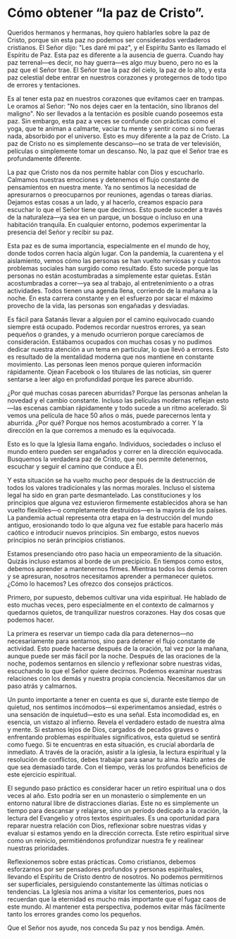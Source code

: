 # Cómo obtener “la paz de Cristo”.

Queridos hermanos y hermanas, hoy quiero hablarles sobre la paz de Cristo, porque sin esta paz no podemos ser considerados verdaderos cristianos. El Señor dijo: "Les daré mi paz", y el Espíritu Santo es llamado el Espíritu de Paz. Esta paz es diferente a la ausencia de guerra. Cuando hay paz terrenal—es decir, no hay guerra—es algo muy bueno, pero no es la paz que el Señor trae. El Señor trae la paz del cielo, la paz de lo alto, y esta paz celestial debe entrar en nuestros corazones y protegernos de todo tipo de errores y tentaciones.

Es al tener esta paz en nuestros corazones que evitamos caer en trampas. Le oramos al Señor: "No nos dejes caer en la tentación, sino líbranos del maligno". No ser llevados a la tentación es posible cuando poseemos esta paz. Sin embargo, esta paz a veces se confunde con prácticas como el yoga, que te animan a calmarte, vaciar tu mente y sentir como si no fueras nada, absorbido por el universo. Esto es muy diferente a la paz de Cristo. La paz de Cristo no es simplemente descanso—no se trata de ver televisión, películas o simplemente tomar un descanso. No, la paz que el Señor trae es profundamente diferente.

La paz que Cristo nos da nos permite hablar con Dios y escucharlo. Calmamos nuestras emociones y detenemos el flujo constante de pensamientos en nuestra mente. Ya no sentimos la necesidad de apresurarnos o preocuparnos por reuniones, agendas o tareas diarias. Dejamos estas cosas a un lado, y al hacerlo, creamos espacio para escuchar lo que el Señor tiene que decirnos. Esto puede suceder a través de la naturaleza—ya sea en un parque, un bosque o incluso en una habitación tranquila. En cualquier entorno, podemos experimentar la presencia del Señor y recibir su paz.

Esta paz es de suma importancia, especialmente en el mundo de hoy, donde todos corren hacia algún lugar. Con la pandemia, la cuarentena y el aislamiento, vemos cómo las personas se han vuelto nerviosas y cuántos problemas sociales han surgido como resultado. Esto sucede porque las personas no están acostumbradas a simplemente estar quietas. Están acostumbradas a correr—ya sea al trabajo, al entretenimiento o a otras actividades. Todos tienen una agenda llena, corriendo de la mañana a la noche. En esta carrera constante y en el esfuerzo por sacar el máximo provecho de la vida, las personas son engañadas y desviadas.

Es fácil para Satanás llevar a alguien por el camino equivocado cuando siempre está ocupado. Podemos recordar nuestros errores, ya sean pequeños o grandes, y a menudo ocurrieron porque carecíamos de consideración. Estábamos ocupados con muchas cosas y no pudimos dedicar nuestra atención a un tema en particular, lo que llevó a errores. Esto es resultado de la mentalidad moderna que nos mantiene en constante movimiento. Las personas leen menos porque quieren información rápidamente. Ojean Facebook o los titulares de las noticias, sin querer sentarse a leer algo en profundidad porque les parece aburrido.

¿Por qué muchas cosas parecen aburridas? Porque las personas anhelan la novedad y el cambio constante. Incluso las películas modernas reflejan esto—las escenas cambian rápidamente y todo sucede a un ritmo acelerado. Si vemos una película de hace 50 años o más, puede parecernos lenta y aburrida. ¿Por qué? Porque nos hemos acostumbrado a correr. Y la dirección en la que corremos a menudo es la equivocada.

Esto es lo que la Iglesia llama engaño. Individuos, sociedades o incluso el mundo entero pueden ser engañados y correr en la dirección equivocada. Busquemos la verdadera paz de Cristo, que nos permite detenernos, escuchar y seguir el camino que conduce a Él.

Y esta situación se ha vuelto mucho peor después de la destrucción de todos los valores tradicionales y las normas morales. Incluso el sistema legal ha sido en gran parte desmantelado. Las constituciones y los principios que alguna vez estuvieron firmemente establecidos ahora se han vuelto flexibles—o completamente destruidos—en la mayoría de los países. La pandemia actual representa otra etapa en la destrucción del mundo antiguo, erosionando todo lo que alguna vez fue estable para hacerlo más caótico e introducir nuevos principios. Sin embargo, estos nuevos principios no serán principios cristianos.

Estamos presenciando otro paso hacia un empeoramiento de la situación. Quizás incluso estamos al borde de un precipicio. En tiempos como estos, debemos aprender a mantenernos firmes. Mientras todos los demás corren y se apresuran, nosotros necesitamos aprender a permanecer quietos. ¿Cómo lo hacemos? Les ofrezco dos consejos prácticos.

Primero, por supuesto, debemos cultivar una vida espiritual. He hablado de esto muchas veces, pero especialmente en el contexto de calmarnos y quedarnos quietos, de tranquilizar nuestros corazones. Hay dos cosas que podemos hacer.

La primera es reservar un tiempo cada día para detenernos—no necesariamente para sentarnos, sino para detener el flujo constante de actividad. Esto puede hacerse después de la oración, tal vez por la mañana, aunque puede ser más fácil por la noche. Después de las oraciones de la noche, podemos sentarnos en silencio y reflexionar sobre nuestras vidas, escuchando lo que el Señor quiere decirnos. Podemos examinar nuestras relaciones con los demás y nuestra propia conciencia. Necesitamos dar un paso atrás y calmarnos.

Un punto importante a tener en cuenta es que si, durante este tiempo de quietud, nos sentimos incómodos—si experimentamos ansiedad, estrés o una sensación de inquietud—esto es una señal. Esta incomodidad es, en esencia, un vistazo al infierno. Revela el verdadero estado de nuestra alma y mente. Si estamos lejos de Dios, cargados de pecados graves o enfrentando problemas espirituales significativos, esta quietud se sentirá como fuego. Si te encuentras en esta situación, es crucial abordarla de inmediato. A través de la oración, asistir a la iglesia, la lectura espiritual y la resolución de conflictos, debes trabajar para sanar tu alma. Hazlo antes de que sea demasiado tarde. Con el tiempo, verás los profundos beneficios de este ejercicio espiritual.

El segundo paso práctico es considerar hacer un retiro espiritual una o dos veces al año. Esto podría ser en un monasterio o simplemente en un entorno natural libre de distracciones diarias. Este no es simplemente un tiempo para descansar y relajarse, sino un período dedicado a la oración, la lectura del Evangelio y otros textos espirituales. Es una oportunidad para reparar nuestra relación con Dios, reflexionar sobre nuestras vidas y evaluar si estamos yendo en la dirección correcta. Este retiro espiritual sirve como un reinicio, permitiéndonos profundizar nuestra fe y realinear nuestras prioridades.

Reflexionemos sobre estas prácticas. Como cristianos, debemos esforzarnos por ser pensadores profundos y personas espirituales, llevando el Espíritu de Cristo dentro de nosotros. No podemos permitirnos ser superficiales, persiguiendo constantemente las últimas noticias o tendencias. La Iglesia nos anima a visitar los cementerios, pues nos recuerdan que la eternidad es mucho más importante que el fugaz caos de este mundo. Al mantener esta perspectiva, podemos evitar más fácilmente tanto los errores grandes como los pequeños.

Que el Señor nos ayude, nos conceda Su paz y nos bendiga. Amén.

